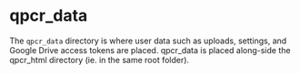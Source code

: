 # qpcr_data

The `qpcr_data` directory is where user data such as uploads, settings, and Google Drive access tokens are placed. qpcr_data is placed along-side the qpcr_html directory (ie. in the same root folder).
